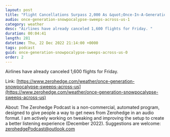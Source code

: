 ```yaml
---
layout: post
title: "Flight Cancellations Surpass 2,000 As &quot;Once-In-A-Generation&quot; Winter Storm Batters US"
audio: once-generation-snowpocalypse-sweeps-across-us-1
category: weather
desc: "Airlines have already canceled 1,600 flights for Friday. "
duration: 00:04:41
length: 281
datetime: Thu, 22 Dec 2022 21:14:00 +0000
tags: podcast
guid: once-generation-snowpocalypse-sweeps-across-us-0
order: 2
---
```

Airlines have already canceled 1,600 flights for Friday. 

Link: [https://www.zerohedge.com/weather/once-generation-snowpocalypse-sweeps-across-us](https://www.zerohedge.com/weather/once-generation-snowpocalypse-sweeps-across-us)

About: The Zerohedge Podcast is a non-commercial, automated program, designed to give people a way to get news from Zerohedge in an audio format.  I am actively working on tweaking and improving the setup to create a better listening experience (December 2022).  Suggestions are welcome: [zerohedgePodcast@outlook.com](mailto:zerohedgePodcast@outlook.com)